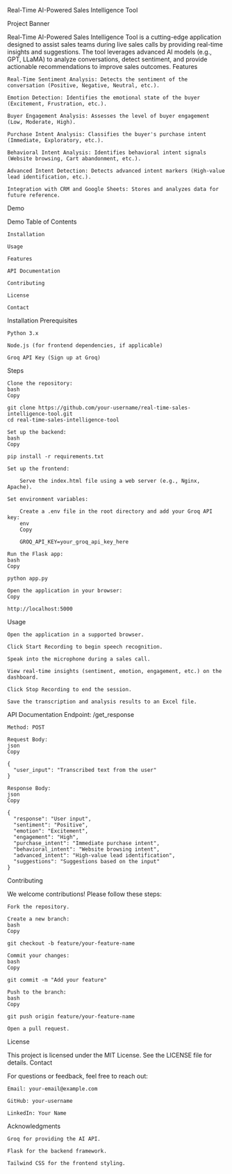 Real-Time AI-Powered Sales Intelligence Tool

Project Banner <!-- Add a banner image if available -->

Real-Time AI-Powered Sales Intelligence Tool is a cutting-edge application designed to assist sales teams during live sales calls by providing real-time insights and suggestions. The tool leverages advanced AI models (e.g., GPT, LLaMA) to analyze conversations, detect sentiment, and provide actionable recommendations to improve sales outcomes.
Features

    Real-Time Sentiment Analysis: Detects the sentiment of the conversation (Positive, Negative, Neutral, etc.).

    Emotion Detection: Identifies the emotional state of the buyer (Excitement, Frustration, etc.).

    Buyer Engagement Analysis: Assesses the level of buyer engagement (Low, Moderate, High).

    Purchase Intent Analysis: Classifies the buyer's purchase intent (Immediate, Exploratory, etc.).

    Behavioral Intent Analysis: Identifies behavioral intent signals (Website browsing, Cart abandonment, etc.).

    Advanced Intent Detection: Detects advanced intent markers (High-value lead identification, etc.).

    Integration with CRM and Google Sheets: Stores and analyzes data for future reference.

Demo
<!-- Add a GIF or video demo of your project in action -->

Demo <!-- Replace with actual demo media -->
Table of Contents

    Installation

    Usage

    Features

    API Documentation

    Contributing

    License

    Contact

Installation
Prerequisites

    Python 3.x

    Node.js (for frontend dependencies, if applicable)

    Groq API Key (Sign up at Groq)

Steps

    Clone the repository:
    bash
    Copy

    git clone https://github.com/your-username/real-time-sales-intelligence-tool.git
    cd real-time-sales-intelligence-tool

    Set up the backend:
    bash
    Copy

    pip install -r requirements.txt

    Set up the frontend:

        Serve the index.html file using a web server (e.g., Nginx, Apache).

    Set environment variables:

        Create a .env file in the root directory and add your Groq API key:
        env
        Copy

        GROQ_API_KEY=your_groq_api_key_here

    Run the Flask app:
    bash
    Copy

    python app.py

    Open the application in your browser:
    Copy

    http://localhost:5000

Usage

    Open the application in a supported browser.

    Click Start Recording to begin speech recognition.

    Speak into the microphone during a sales call.

    View real-time insights (sentiment, emotion, engagement, etc.) on the dashboard.

    Click Stop Recording to end the session.

    Save the transcription and analysis results to an Excel file.

API Documentation
Endpoint: /get_response

    Method: POST

    Request Body:
    json
    Copy

    {
      "user_input": "Transcribed text from the user"
    }

    Response Body:
    json
    Copy

    {
      "response": "User input",
      "sentiment": "Positive",
      "emotion": "Excitement",
      "engagement": "High",
      "purchase_intent": "Immediate purchase intent",
      "behavioral_intent": "Website browsing intent",
      "advanced_intent": "High-value lead identification",
      "suggestions": "Suggestions based on the input"
    }

Contributing

We welcome contributions! Please follow these steps:

    Fork the repository.

    Create a new branch:
    bash
    Copy

    git checkout -b feature/your-feature-name

    Commit your changes:
    bash
    Copy

    git commit -m "Add your feature"

    Push to the branch:
    bash
    Copy

    git push origin feature/your-feature-name

    Open a pull request.

License

This project is licensed under the MIT License. See the LICENSE file for details.
Contact

For questions or feedback, feel free to reach out:

    Email: your-email@example.com

    GitHub: your-username

    LinkedIn: Your Name

Acknowledgments

    Groq for providing the AI API.

    Flask for the backend framework.

    Tailwind CSS for the frontend styling.
